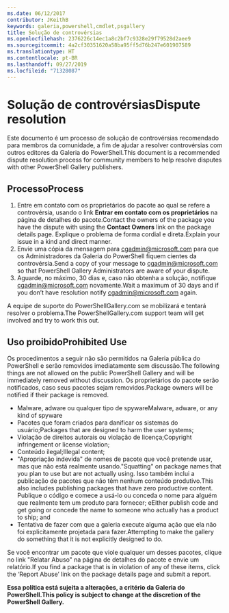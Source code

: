 ```yaml
---
ms.date: 06/12/2017
contributor: JKeithB
keywords: galeria,powershell,cmdlet,psgallery
title: Solução de controvérsias
ms.openlocfilehash: 2376226c14ec1a8c2bf7c9328e29f79528d2aee9
ms.sourcegitcommit: 4a2cf30351620a58ba95ff5d76b247e601907589
ms.translationtype: HT
ms.contentlocale: pt-BR
ms.lasthandoff: 09/27/2019
ms.locfileid: "71328087"
---
```

# <a name="dispute-resolution"></a><span data-ttu-id="74361-103">Solução de controvérsias</span><span class="sxs-lookup"><span data-stu-id="74361-103">Dispute resolution</span></span>

<span data-ttu-id="74361-104">Este documento é um processo de solução de controvérsias recomendado para membros da comunidade, a fim de ajudar a resolver controvérsias com outros editores da Galeria do PowerShell.</span><span class="sxs-lookup"><span data-stu-id="74361-104">This document is a recommended dispute resolution process for community members to help resolve disputes with other PowerShell Gallery publishers.</span></span>

## <a name="process"></a><span data-ttu-id="74361-105">Processo</span><span class="sxs-lookup"><span data-stu-id="74361-105">Process</span></span>

1. <span data-ttu-id="74361-106">Entre em contato com os proprietários do pacote ao qual se refere a controvérsia, usando o link **Entrar em contato com os proprietários** na página de detalhes do pacote.</span><span class="sxs-lookup"><span data-stu-id="74361-106">Contact the owners of the package you have the dispute with using the **Contact Owners** link on the package details page.</span></span>
   <span data-ttu-id="74361-107">Explique o problema de forma cordial e direta.</span><span class="sxs-lookup"><span data-stu-id="74361-107">Explain your issue in a kind and direct manner.</span></span>
2. <span data-ttu-id="74361-108">Envie uma cópia da mensagem para [cgadmin@microsoft.com](mailto:cgadmin@microsoft.com) para que os Administradores da Galeria do PowerShell fiquem cientes da controvérsia.</span><span class="sxs-lookup"><span data-stu-id="74361-108">Send a copy of your message to [cgadmin@microsoft.com](mailto:cgadmin@microsoft.com) so that PowerShell Gallery Administrators are aware of your dispute.</span></span>
3. <span data-ttu-id="74361-109">Aguarde, no máximo, 30 dias e, caso não obtenha a solução, notifique [cgadmin@microsoft.com](mailto:cgadmin@microsoft.com) novamente.</span><span class="sxs-lookup"><span data-stu-id="74361-109">Wait a maximum of 30 days and if you don’t have resolution notify [cgadmin@microsoft.com](mailto:cgadmin@microsoft.com) again.</span></span>

<span data-ttu-id="74361-110">A equipe de suporte do PowerShellGallery.com se mobilizará e tentará resolver o problema.</span><span class="sxs-lookup"><span data-stu-id="74361-110">The PowerShellGallery.com support team will get involved and try to work this out.</span></span>

## <a name="prohibited-use"></a><span data-ttu-id="74361-111">Uso proibido</span><span class="sxs-lookup"><span data-stu-id="74361-111">Prohibited Use</span></span>

<span data-ttu-id="74361-112">Os procedimentos a seguir não são permitidos na Galeria pública do PowerShell e serão removidos imediatamente sem discussão.</span><span class="sxs-lookup"><span data-stu-id="74361-112">The following things are not allowed on the public PowerShell Gallery and will be immediately removed without discussion.</span></span>  <span data-ttu-id="74361-113">Os proprietários do pacote serão notificados, caso seus pacotes sejam removidos.</span><span class="sxs-lookup"><span data-stu-id="74361-113">Package owners will be notified if their package is removed.</span></span>

- <span data-ttu-id="74361-114">Malware, adware ou qualquer tipo de spyware</span><span class="sxs-lookup"><span data-stu-id="74361-114">Malware, adware, or any kind of spyware</span></span>
- <span data-ttu-id="74361-115">Pacotes que foram criados para danificar os sistemas do usuário;</span><span class="sxs-lookup"><span data-stu-id="74361-115">Packages that are designed to harm the user systems;</span></span>
- <span data-ttu-id="74361-116">Violação de direitos autorais ou violação de licença;</span><span class="sxs-lookup"><span data-stu-id="74361-116">Copyright infringement or license violation;</span></span>
- <span data-ttu-id="74361-117">Conteúdo ilegal;</span><span class="sxs-lookup"><span data-stu-id="74361-117">Illegal content;</span></span>
- <span data-ttu-id="74361-118">"Apropriação indevida" de nomes de pacote que você pretende usar, mas que não está realmente usando.</span><span class="sxs-lookup"><span data-stu-id="74361-118">"Squatting" on package names that you plan to use but are not actually using.</span></span> <span data-ttu-id="74361-119">Isso também inclui a publicação de pacotes que não têm nenhum conteúdo produtivo.</span><span class="sxs-lookup"><span data-stu-id="74361-119">This also includes publishing packages that have zero productive content.</span></span>
  <span data-ttu-id="74361-120">Publique o código e comece a usá-lo ou conceda o nome para alguém que realmente tem um produto para fornecer; e</span><span class="sxs-lookup"><span data-stu-id="74361-120">Either publish code and get going or concede the name to someone who actually has a product to ship; and</span></span>
- <span data-ttu-id="74361-121">Tentativa de fazer com que a galeria execute alguma ação que ela não foi explicitamente projetada para fazer.</span><span class="sxs-lookup"><span data-stu-id="74361-121">Attempting to make the gallery do something that it is not explicitly designed to do.</span></span>

<span data-ttu-id="74361-122">Se você encontrar um pacote que viole qualquer um desses pacotes, clique no link "Relatar Abuso" na página de detalhes do pacote e envie um relatório.</span><span class="sxs-lookup"><span data-stu-id="74361-122">If you find a package that is in violation of any of these items, click the ‘Report Abuse’ link on the package details page and submit a report.</span></span>

<span data-ttu-id="74361-123">**Essa política está sujeita a alterações, a critério da Galeria do PowerShell.**</span><span class="sxs-lookup"><span data-stu-id="74361-123">**This policy is subject to change at the discretion of the PowerShell Gallery.**</span></span>
